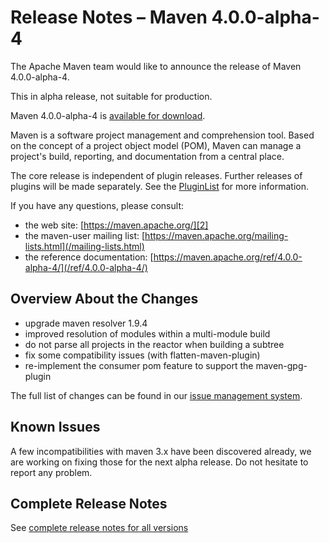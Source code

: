 <!--
Licensed to the Apache Software Foundation (ASF) under one
or more contributor license agreements.  See the NOTICE file
distributed with this work for additional information
regarding copyright ownership.  The ASF licenses this file
to you under the Apache License, Version 2.0 (the
"License"); you may not use this file except in compliance
with the License.  You may obtain a copy of the License at

http://www.apache.org/licenses/LICENSE-2.0

Unless required by applicable law or agreed to in writing,
software distributed under the License is distributed on an
"AS IS" BASIS, WITHOUT WARRANTIES OR CONDITIONS OF ANY
KIND, either express or implied.  See the License for the
specific language governing permissions and limitations
under the License.
-->

# Release Notes &#x2013; Maven 4.0.0-alpha-4

The Apache Maven team would like to announce the release of Maven 4.0.0-alpha-4.

This in alpha release, not suitable for production.

Maven 4.0.0-alpha-4 is [available for download][0].

Maven is a software project management and comprehension tool. Based on the concept of a project object model (POM), Maven can manage a project's build, reporting, and documentation from a central place.

The core release is independent of plugin releases. Further releases of plugins will be made separately. See the [PluginList][1] for more information.

If you have any questions, please consult:

- the web site: [https://maven.apache.org/][2]
- the maven-user mailing list: [https://maven.apache.org/mailing-lists.html](/mailing-lists.html)
- the reference documentation: [https://maven.apache.org/ref/4.0.0-alpha-4/](/ref/4.0.0-alpha-4/)

## Overview About the Changes

* upgrade maven resolver 1.9.4
* improved resolution of modules within a multi-module build
* do not parse all projects in the reactor when building a subtree
* fix some compatibility issues (with flatten-maven-plugin)
* re-implement the consumer pom feature to support the maven-gpg-plugin

The full list of changes can be found in our [issue management system][4].

## Known Issues

A few incompatibilities with maven 3.x have been discovered already, we are working on fixing those for the next alpha release.  Do not hesitate to report any problem.

## Complete Release Notes

See [complete release notes for all versions][5]

[0]: https://dlcdn.apache.org/maven/maven-4/4.0.0-alpha-4/
[1]: ../../plugins/index.html
[2]: https://maven.apache.org/
[4]: https://issues.apache.org/jira/secure/ReleaseNote.jspa?projectId=12316922&version=12352667
[5]: ../../docs/history.html

